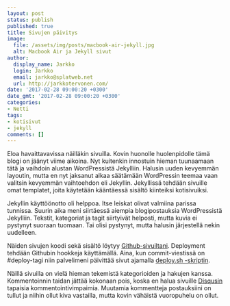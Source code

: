 ```yaml
---
layout: post
status: publish
published: true
title: Sivujen päivitys
image:
  file: /assets/img/posts/macbook-air-jekyll.jpg
  alt: Macbook Air ja Jekyll sivut
author:
  display_name: Jarkko
  login: Jarkko
  email: jarkko@splatweb.net
  url: http://jarkkotervonen.com/
date: '2017-02-28 09:00:20 +0300'
date_gmt: '2017-02-28 09:00:20 +0300'
categories:
- Netti
tags:
- kotisivut
- jekyll
comments: []
---
```

Eloa havaittavavissa näilläkin sivuilla. Kovin huonolle huolenpidolle tämä blogi on jäänyt viime aikoina. Nyt kuitenkin innostuin hieman tuunaamaan tätä ja vaihdoin alustan WordPressistä Jekylliin. Halusin uuden kevyemmän layoutin, mutta en nyt jaksanut alkaa säätämään WordPressin teemaa vaan valitsin kevyemmän vaihtoehdon eli Jekyllin. Jekyllissä tehdään sivuille omat templatet, joita käytetään kääntäessä sisältö kiinteiksi kotisivuiksi.

Jekyllin käyttöönotto oli helppoa. Itse leiskat olivat valmiina parissa tunnissa. Suurin aika meni siirtäessä aiempia blogipostauksia WordPressistä Jekylliin. Tekstit, kategoriat ja tagit siirtyivät helposti, mutta kuvia ei pystynyt suoraan tuomaan. Tai olisi pystynyt, mutta halusin järjestellä nekin uudelleen.

Näiden sivujen koodi sekä sisältö löytyy [Github-sivuiltani](https://github.com/jtervone/jarkkotervonencom). Deployment tehdään Githubin hookkeja käyttämällä. Aina, kun commit-viestissä on #deploy-tagi niin palvelimeni päivittää sivut ajamalla [deploy.sh -skriptin](https://github.com/jtervone/jarkkotervonencom/blob/master/deploy.sh).

Näillä sivuilla on vielä hieman tekemistä kategorioiden ja hakujen kanssa. Kommentoinnin taidan jättää kokonaan pois, koska en halua sivuille [Disqusin](https://disqus.com/) tapaisia kommentointivimpaimia. Muutamia kommentteja postauksiini on tullut ja niihin ollut kiva vastailla, mutta kovin vähäistä vuoropuhelu on ollut.
